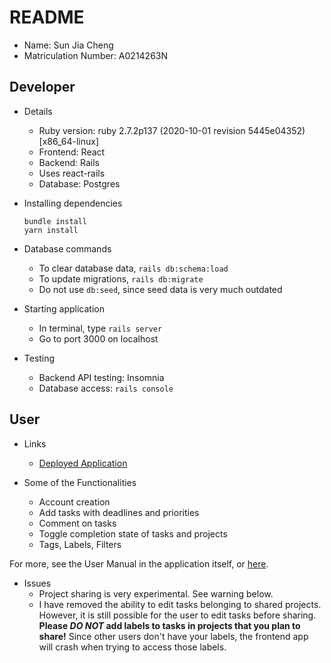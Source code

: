 # README

- Name: Sun Jia Cheng
- Matriculation Number: A0214263N

## Developer

- Details

  - Ruby version: ruby 2.7.2p137 (2020-10-01 revision 5445e04352) [x86_64-linux]
  - Frontend: React
  - Backend: Rails
  - Uses react-rails
  - Database: Postgres

- Installing dependencies

  ```
  bundle install
  yarn install
  ```

- Database commands

  - To clear database data, `rails db:schema:load`
  - To update migrations, `rails db:migrate`
  - Do not use `db:seed`, since seed data is very much outdated

- Starting application

  - In terminal, type `rails server`
  - Go to port 3000 on localhost

- Testing

  - Backend API testing: Insomnia
  - Database access: `rails console`

## User

- Links

  - [Deployed Application](https://secure-shelf-48205.herokuapp.com/)

- Some of the Functionalities

  - Account creation
  - Add tasks with deadlines and priorities
  - Comment on tasks
  - Toggle completion state of tasks and projects
  - Tags, Labels, Filters

For more, see the User Manual in the application itself, or [here](https://github.com/sunjc826/todo-list/blob/main/submission/final/UserManual.pdf).

- Issues
  - Project sharing is very experimental. See warning below.
  - I have removed the ability to edit tasks belonging to shared projects. However, it is still possible for the user to edit tasks before sharing. **Please _DO NOT_ add labels to tasks in projects that you plan to share!** Since other users don't have your labels, the frontend app will crash when trying to access those labels.
